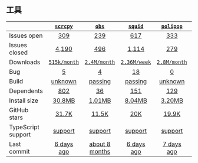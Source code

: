 ## 工具
|   | [`scrcpy`][b0] | [`obs`][r0] | [`squid`][n0] | [`polipop`][k0] | [`vconsole`][a0] |
|---|:---:|:---:|:----:|:----:|:----:|
| Issues open           | [309][IO1] | [239][IO2] | [617][IO3] | [333][IO4] | [97][IO5] |
| Issues closed         | [4,190][IC1] | [496][IC2] | [1,114][IC3] | [279][IC4] | [1967][IC5] |
| Downloads             | [`515k/month`][DL1] | [`2.4M/month`][DL2] | [`2.36M/week`][DL3] | [`2.8M/month`][DL4] | [`23.19K/week`][DL5] |
| Bug              | [5][bug1] | [4][bug2] | [18][bug3] | [0][bug4] | [10][bug5] |
| Build                 | [unknown][bd1] | [passing][bd2] | [passing][bd3] | [unknown][bd4] | [passing][bd5] |
| Dependents            | [802][dep1] | [36][dep2] | [151][dep3] | [129][dep4] | [381][dep5] |
| Install size          | [30.8MB][IS1] | [1.01MB][IS2] | [8.04MB][IS3] | [3.20MB][IS4] | [10.9MB][IS5] |
| GitHub stars          | [31.7K][stars1] | [11.5K][stars2] | [20K][stars3] | [19.9K][stars4] | [10.1K][stars5] |
| TypeScript support    | [support][TS1] | [support][TS2] | [support][TS3] | [support][TS4] | [support][TS5] |
| Last commit           | [6 days ago][commits1] | [about 8 months][commits2] | [6 days ago][commits3] | [7 days ago][commits4] | [1 day ago][commits5] |

[b0]: https://github.com/Genymobile/scrcpy
[r0]: https://github.com/obsproject/obs-studio
[n0]: https://github.com/sampotts/plyr
[k0]: https://github.com/Bilibili/flv.js
[a0]: https://github.com/video-dev/hls.js

[IO1]: https://github.com/videojs/video.js/issues
[IO2]: https://github.com/DIYgod/DPlayer/issues
[IO3]: https://github.com/sampotts/plyr/issues
[IO4]: https://github.com/bilibili/flv.js/issues
[IO5]: https://github.com/video-dev/hls.js/issues
[IC1]: https://github.com/videojs/video.js/issues
[IC2]: https://github.com/DIYgod/DPlayer/issues
[IC3]: https://github.com/sampotts/plyr/issues
[IC4]: https://github.com/bilibili/flv.js/issues
[IC5]: https://github.com/video-dev/hls.js/issues

[DL1]: https://www.npmjs.com/package/handsontable
[DL2]: https://www.npmjs.com/package/rc-table
[DL3]: https://www.npmjs.com/package/cli-table
[DL4]: https://www.npmjs.com/package/react-table
[DL5]: https://www.npmjs.com/package/@ant-design/pro-table

[bd1]: https://travis-ci.org/github/videojs/video.js
[bd2]: https://travis-ci.org/github/DIYgod/DPlayer
[bd3]: https://travis-ci.org/github/sampotts/plyr
[bd4]: https://travis-ci.org/github/bilibili/flv.js
[bd5]: https://travis-ci.org/github/video-dev/hls.js

[bug1]: https://github.com/videojs/video.js/issues?q=is%3Aopen+is%3Aissue+label%3Abug
[bug2]: https://github.com/DIYgod/DPlayer/issues?q=is%3Aopen+is%3Aissue+label%3Abug
[bug3]: https://github.com/sampotts/plyr/issues?q=is%3Aopen+is%3Aissue+label%3ABug
[bug4]: https://github.com/bilibili/flv.js/issues?q=is%3Aopen+is%3Aissue+label%3Abug
[bug5]: https://github.com/video-dev/hls.js/issues?q=is%3Aopen+is%3Aissue+label%3ABug

[dep1]: https://www.npmjs.com/package/video.js
[dep2]: https://www.npmjs.com/package/dplayer
[dep3]: https://www.npmjs.com/package/plyr
[dep4]: https://www.npmjs.com/package/flv.js
[dep5]: https://www.npmjs.com/package/hls.js

[IS1]: https://packagephobia.com/result?p=video.js
[IS2]: https://packagephobia.com/result?p=dplayer
[IS3]: https://packagephobia.com/result?p=plyr
[IS4]: https://packagephobia.com/result?p=flv.js
[IS5]: https://packagephobia.com/result?p=hls.js

[stars1]: https://github.com/videojs/video.js/stargazers
[stars2]: https://github.com/DIYgod/DPlayer/stargazers
[stars3]: https://github.com/sampotts/plyr/stargazers
[stars4]: https://github.com/bilibili/flv.js/stargazers
[stars5]: https://github.com/video-dev/hls.js/stargazers

[TS1]: https://www.npmjs.com/package/@types/video.js
[TS2]: https://www.npmjs.com/package/@types/dplayer
[TS3]: https://github.com/sampotts/plyr/search?l=TypeScript
[TS4]: https://github.com/bilibili/flv.js/search?l=typescript
[TS5]: https://github.com/video-dev/hls.js/search?l=typescript

[commits1]: https://github.com/videojs/video.js/commits
[commits2]: https://github.com/DIYgod/DPlayer/commits
[commits3]: https://github.com/sampotts/plyr/commits
[commits4]: https://github.com/bilibili/flv.js/commits
[commits5]: https://github.com/video-dev/hls.js/commits